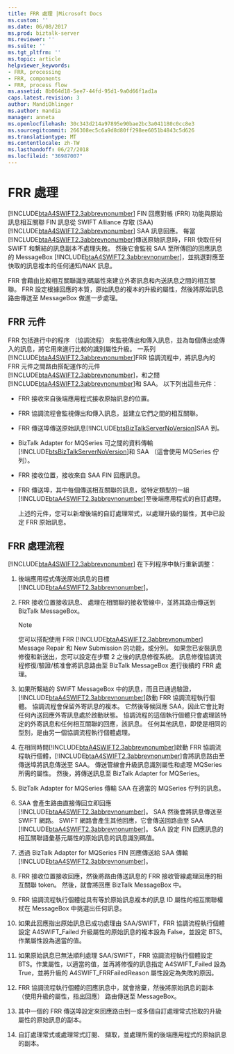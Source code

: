 ```yaml
---
title: FRR 處理 |Microsoft Docs
ms.custom: ''
ms.date: 06/08/2017
ms.prod: biztalk-server
ms.reviewer: ''
ms.suite: ''
ms.tgt_pltfrm: ''
ms.topic: article
helpviewer_keywords:
- FRR, processing
- FRR, components
- FRR, process flow
ms.assetid: 8b064d18-5ee7-44fd-95d1-9a0d66f1ad1a
caps.latest.revision: 3
author: MandiOhlinger
ms.author: mandia
manager: anneta
ms.openlocfilehash: 30c343d214a97895e90bae2bc3a041180c0cc8e3
ms.sourcegitcommit: 266308ec5c6a9d8d80ff298ee6051b4843c5d626
ms.translationtype: MT
ms.contentlocale: zh-TW
ms.lasthandoff: 06/27/2018
ms.locfileid: "36987007"
---
```

# <a name="frr-processing"></a>FRR 處理
[!INCLUDE[btaA4SWIFT2.3abbrevnonumber](../../includes/btaa4swift2-3abbrevnonumber-md.md)] FIN 回應對帳 (FRR) 功能與原始訊息相互關聯 FIN 訊息從 SWIFT Alliance 存取 (SAA) [!INCLUDE[btaA4SWIFT2.3abbrevnonumber](../../includes/btaa4swift2-3abbrevnonumber-md.md)] SAA 訊息回應。 每當[!INCLUDE[btaA4SWIFT2.3abbrevnonumber](../../includes/btaa4swift2-3abbrevnonumber-md.md)]傳送原始訊息時，FRR 快取任何 SWIFT 和繫結的訊息副本不處理失敗。 然後它會監視 SAA 至所傳回的回應訊息的 MessageBox [!INCLUDE[btaA4SWIFT2.3abbrevnonumber](../../includes/btaa4swift2-3abbrevnonumber-md.md)]，並挑選對應至快取的訊息複本的任何通知/NAK 訊息。  

 FRR 會藉由比較相互關聯識別碼屬性來建立外寄訊息和內送訊息之間的相互關聯。 FRR 設定根據回應的本質，原始訊息的複本的升級的屬性，然後將原始訊息路由傳送至 MessageBox 做進一步處理。  

## <a name="frr-components"></a>FRR 元件  
 FRR 包括進行中的程序 （協調流程） 來監視傳出和傳入訊息，並為每個傳出或傳入的訊息，將它用來進行比較的識別屬性升級。 一系列[!INCLUDE[btaA4SWIFT2.3abbrevnonumber](../../includes/btaa4swift2-3abbrevnonumber-md.md)]FRR 協調流程中，將訊息內的 FRR 元件之間路由搭配運作的元件[!INCLUDE[btaA4SWIFT2.3abbrevnonumber](../../includes/btaa4swift2-3abbrevnonumber-md.md)]，和之間[!INCLUDE[btaA4SWIFT2.3abbrevnonumber](../../includes/btaa4swift2-3abbrevnonumber-md.md)]和 SAA。 以下列出這些元件：  

- FRR 接收來自後端應用程式接收原始訊息的位置。  

- FRR 協調流程會監視傳出和傳入訊息，並建立它們之間的相互關聯。  

- FRR 傳送埠傳送原始訊息[!INCLUDE[btsBizTalkServerNoVersion](../../includes/btsbiztalkservernoversion-md.md)]SAA 到。  

- BizTalk Adapter for MQSeries 可之間的資料傳輸[!INCLUDE[btsBizTalkServerNoVersion](../../includes/btsbiztalkservernoversion-md.md)]和 SAA （這會使用 MQSeries 佇列）。  

- FRR 接收位置，接收來自 SAA FIN 回應訊息。  

- FRR 傳送埠，其中每個傳送相互關聯的訊息，從特定類型的一組[!INCLUDE[btaA4SWIFT2.3abbrevnonumber](../../includes/btaa4swift2-3abbrevnonumber-md.md)]至後端應用程式的自訂處理。  

  上述的元件，您可以新增後端的自訂處理常式，以處理升級的屬性，其中已設定 FRR 原始訊息。  

## <a name="frr-process-flow"></a>FRR 處理流程  
 [!INCLUDE[btaA4SWIFT2.3abbrevnonumber](../../includes/btaa4swift2-3abbrevnonumber-md.md)] 在下列程序中執行重新調整：  

1. 後端應用程式傳送原始訊息的目標[!INCLUDE[btaA4SWIFT2.3abbrevnonumber](../../includes/btaa4swift2-3abbrevnonumber-md.md)]。  

2. FRR 接收位置接收訊息、 處理在相關聯的接收管線中，並將其路由傳送到 BizTalk MessageBox。  

   > [!NOTE]
   >  您可以搭配使用 FRR [!INCLUDE[btaA4SWIFT2.3abbrevnonumber](../../includes/btaa4swift2-3abbrevnonumber-md.md)] Message Repair 和 New Submission 的功能，或分別。 如果您已安裝訊息修復和新送出，您可以設定在步驟 2 之後的訊息修復系統。 訊息修復協調流程修復/驗證/核准會將訊息路由至 BizTalk MessageBox 進行後續的 FRR 處理。  

3. 如果所繫結的 SWIFT MessageBox 中的訊息，而且已通過驗證，[!INCLUDE[btaA4SWIFT2.3abbrevnonumber](../../includes/btaa4swift2-3abbrevnonumber-md.md)]啟動 FRR 協調流程執行個體。 協調流程會保留外寄訊息的複本。 它然後等候回應 SAA，因此它會比對任何內送回應外寄訊息處於啟動狀態。 協調流程的這個執行個體只會處理該特定的外寄訊息和任何相互關聯的回應，該訊息。 任何其他訊息，即使是相同的型別，是由另一個協調流程執行個體處理。  

4. 在相同時間[!INCLUDE[btaA4SWIFT2.3abbrevnonumber](../../includes/btaa4swift2-3abbrevnonumber-md.md)]啟動 FRR 協調流程執行個體，[!INCLUDE[btaA4SWIFT2.3abbrevnonumber](../../includes/btaa4swift2-3abbrevnonumber-md.md)]會將訊息路由至傳送埠將訊息傳送至 SAA。 傳送管線會升級訊息識別屬性和處理 MQSeries 所需的屬性。 然後，將傳送訊息至 BizTalk Adapter for MQSeries。  

5. BizTalk Adapter for MQSeries 傳輸 SAA 在適當的 MQSeries 佇列的訊息。  

6. SAA 會產生路由直接傳回立即回應[!INCLUDE[btaA4SWIFT2.3abbrevnonumber](../../includes/btaa4swift2-3abbrevnonumber-md.md)]。 SAA 然後會將訊息傳送至 SWIFT 網路。 SWIFT 網路會產生其他回應，它會傳送回路由至 SAA [!INCLUDE[btaA4SWIFT2.3abbrevnonumber](../../includes/btaa4swift2-3abbrevnonumber-md.md)]。 SAA 設定 FIN 回應訊息的相互關聯語彙基元屬性的原始訊息的訊息識別碼值。  

7. 透過 BizTalk Adapter for MQSeries FIN 回應傳送給 SAA 傳輸[!INCLUDE[btaA4SWIFT2.3abbrevnonumber](../../includes/btaa4swift2-3abbrevnonumber-md.md)]。  

8. FRR 接收位置接收回應，然後將路由傳送訊息的 FRR 接收管線處理回應的相互關聯 token。 然後，就會將回應 BizTalk MessageBox 中。  

9. FRR 協調流程執行個體從具有等於原始訊息複本的訊息 ID 屬性的相互關聯權杖在 MessageBox 中挑選出任何訊息。  

10. 如果此回應指出原始訊息已成功處理由 SAA/SWIFT，FRR 協調流程執行個體設定 A4SWIFT_Failed 升級屬性的原始訊息的複本設為 False，並設定 BTS。作業屬性設為適當的值。  

11. 如果原始訊息已無法順利處理 SAA/SWIFT，FRR 協調流程執行個體設定 BTS。作業屬性，以適當的值，並再將修復的訊息指定 A4SWIFT_Failed 設為 True，並將升級的 A4SWIFT_FRRFailedReason 屬性設定為失敗的原因。  

12. FRR 協調流程執行個體的回應訊息中，就會捨棄，然後將原始訊息的副本 （使用升級的屬性，指出回應） 路由傳送至 MessageBox。  

13. 其中一個的 FRR 傳送埠設定來回應路由到一或多個自訂處理常式拾取的升級屬性的原始訊息的副本。  

14. 自訂處理常式或處理常式訂閱、 擷取，並處理所需的後端應用程式的原始訊息的副本。
